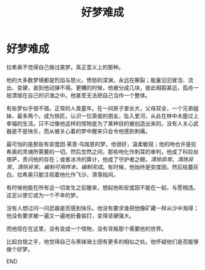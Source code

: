 ﻿---
title: 好梦难成
fandom: 魔兽世界
characters: 拉希奥/安度因·乌瑞恩
rating: General
excerpt: 没有人想过问一问武器是否感到快乐。
source: A Good Dream by p_3a
sourcelink: https://archiveofourown.org/works/2632610
---

# 好梦难成



拉希奥不觉得自己做过美梦。真正意义上的那种。

他的大多数梦境都是烈焰与怒火。愤怒的深渊，永远在撕裂；能量汩汩冒泡、流出、变硬，直到他动弹不得。更糟的时候，他被分成几块，彼此相距甚远，孤舟一般漂摇在自己的识海之中。他甚至无法把自己当作一个整体。

有些梦似乎很不错。正常的人类童年。在一间房子里长大，父母双全，一个兄弟姐妹，最多两个。成为铁匠。认识一位英俊的朋友，坠入爱河，从此在林中木屋过上幸福的生活。只不过像他这样的怪物是为了某种目的被创造出来的。没有人关心武器是不是快乐，而从被关心着的梦中醒来只会令他感到刺痛。

最可怕的是那些有安度因·莱恩·乌瑞恩的梦。他很好，温柔敏锐；他的吻也许是拉希奥的灵魂所需要的一切。然后忽然之间，那些吻化作刺耳的审判，他成了科拉丝塔萨，责问他的存在；或者冰冷的算计，他成了守护者之眼，*清除异常*，*清除异常*，*清除异常*，*编制可用样本*，*编制完成*。有时候，他始终是安度因，然后枯萎灰白。拉希奥只能注视着他化作飞沙，滑落指间。

有时候他能在所有这一切发生之前醒来，想起他和安度因不能在一起，与愿相违。这足以使它成为一个不幸的梦。

没有人想过问一问武器是否感到快乐。他没有要求谁把他像矿藏一样从沙中淘得；他没有要求被一遍又一遍地折叠锻打，变得坚硬强大。

而他现在在这里，没有变成一个怪物，没有背叛那个需要他的世界。

比起白银之手，他觉得自己与黑锋骑士团有更多的相似之处。他怀疑他们是否能够做个好梦。



END
